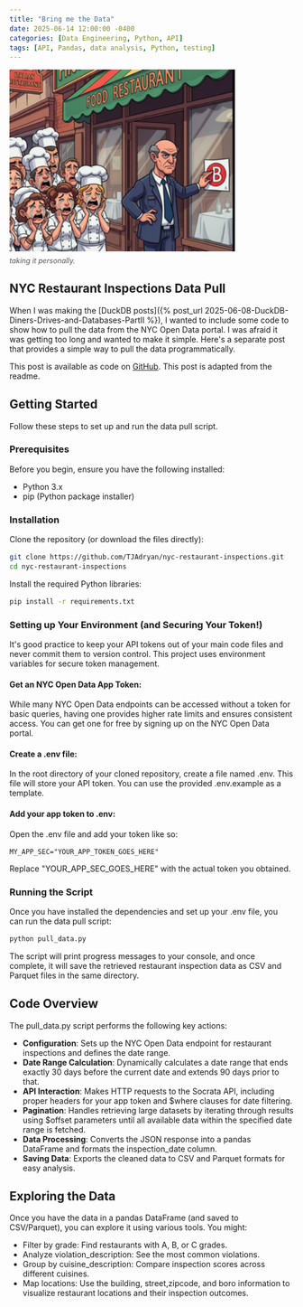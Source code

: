 ```yaml
---
title: "Bring me the Data"
date: 2025-06-14 12:00:00 -0400
categories: [Data Engineering, Python, API]
tags: [API, Pandas, data analysis, Python, testing]
---
```


<img src="/assets/img/rest_rate2.png" alt="We're toast!" width="400px" height="auto">

<p style="font-size:0.9em; margin-top:0.5em; color:#555;"><em>taking it personally.</em></p>

## NYC Restaurant Inspections Data Pull

When I was making the [DuckDB posts]({% post_url 2025-06-08-DuckDB-Diners-Drives-and-Databases-PartII %}), I wanted to include some code to show how to pull the data from the NYC Open Data portal. I was afraid it was getting too long and wanted to make it simple. Here's a separate post that provides a simple way to pull the data programmatically.

This post is available as code on [GitHub](https://github.com/TJAdryan/nyc-restaurant-inspections). This post is adapted from the readme.

## Getting Started

Follow these steps to set up and run the data pull script.

### Prerequisites

Before you begin, ensure you have the following installed:

*   Python 3.x
*   pip (Python package installer)

### Installation

Clone the repository (or download the files directly):

````bash
git clone https://github.com/TJAdryan/nyc-restaurant-inspections.git
cd nyc-restaurant-inspections
````

Install the required Python libraries:

````bash
pip install -r requirements.txt
````

### Setting up Your Environment (and Securing Your Token!)

It's good practice to keep your API tokens out of your main code files and never commit them to version control. This project uses environment variables for secure token management.

#### Get an NYC Open Data App Token:

While many NYC Open Data endpoints can be accessed without a token for basic queries, having one provides higher rate limits and ensures consistent access. You can get one for free by signing up on the NYC Open Data portal.

#### Create a .env file:

In the root directory of your cloned repository, create a file named .env. This file will store your API token. You can use the provided .env.example as a template.

#### Add your app token to .env:

Open the .env file and add your token like so:

````dotenv
MY_APP_SEC="YOUR_APP_TOKEN_GOES_HERE"
````

Replace "YOUR_APP_SEC_GOES_HERE" with the actual token you obtained.

### Running the Script

Once you have installed the dependencies and set up your .env file, you can run the data pull script:

````bash
python pull_data.py
````

The script will print progress messages to your console, and once complete, it will save the retrieved restaurant inspection data as CSV and Parquet files in the same directory.

## Code Overview

The pull_data.py script performs the following key actions:

*   **Configuration**: Sets up the NYC Open Data endpoint for restaurant inspections and defines the date range.
*   **Date Range Calculation**: Dynamically calculates a date range that ends exactly 30 days before the current date and extends 90 days prior to that.
*   **API Interaction**: Makes HTTP requests to the Socrata API, including proper headers for your app token and $where clauses for date filtering.
*   **Pagination**: Handles retrieving large datasets by iterating through results using $offset parameters until all available data within the specified date range is fetched.
*   **Data Processing**: Converts the JSON response into a pandas DataFrame and formats the inspection_date column.
*   **Saving Data**: Exports the cleaned data to CSV and Parquet formats for easy analysis.

## Exploring the Data

Once you have the data in a pandas DataFrame (and saved to CSV/Parquet), you can explore it using various tools. You might:

*   Filter by grade: Find restaurants with A, B, or C grades.
*   Analyze violation_description: See the most common violations.
*   Group by cuisine_description: Compare inspection scores across different cuisines.
*   Map locations: Use the building, street,zipcode, and boro information to visualize restaurant locations and their inspection outcomes.

